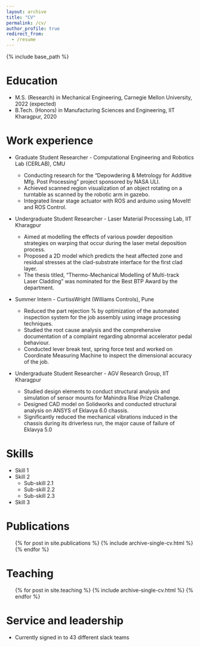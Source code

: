```yaml
---
layout: archive
title: "CV"
permalink: /cv/
author_profile: true
redirect_from:
  - /resume
---
```


{% include base_path %}

Education
======
<!-- * B.S. in GitHub, GitHub University, 2012
* M.S. in Jekyll, GitHub University, 2014
* Ph.D in Version Control Theory, GitHub University, 2018 (expected) -->
* M.S. (Research) in Mechanical Engineering, Carnegie Mellon University, 2022 (expected)
* B.Tech. (Honors) in Manufacturing Sciences and Engineering, IIT Kharagpur, 2020

Work experience
======
* Graduate Student Researcher - Computational Engineering and Robotics Lab (CERLAB), CMU
  * Conducting research for the “Depowdering & Metrology for Additive Mfg. Post Processing” project sponsored by NASA ULI.
  * Achieved scanned region visualization of an object rotating on a turntable as scanned by the robotic arm in gazebo.
  * Integrated linear stage actuator with ROS and arduino using MoveIt! and ROS Control.

* Undergraduate Student Researcher - Laser Material Processing Lab, IIT Kharagpur
  * Aimed at modelling the effects of various powder deposition strategies on warping that occur during the laser metal deposition process.
  * Proposed a 2D model which predicts the heat affected zone and residual stresses at the clad-substrate interface for the first clad layer.
  * The thesis titled, “Thermo-Mechanical Modelling of Multi-track Laser Cladding” was nominated for the Best BTP Award by the department.

* Summer Intern - CurtissWright (Williams Controls), Pune
  * Reduced the part rejection % by optimization of the automated inspection system for the job assembly using image processing techniques.
  * Studied the root cause analysis and the comprehensive documentation of a complaint regarding abnormal accelerator pedal behaviour.
  * Conducted lever break test, spring force test and worked on Coordinate Measuring Machine to inspect the dimensional accuracy of the job.

* Undergraduate Student Researcher - AGV Research Group, IIT Kharagpur
  * Studied design elements to conduct structural analysis and simulation of sensor mounts for Mahindra Rise Prize Challenge.
  * Designed CAD model on Solidworks and conducted structural analysis on ANSYS of Eklavya 6.0 chassis.
  * Significantly reduced the mechanical vibrations induced in the chassis during its driverless run, the major cause of failure of Eklavya 5.0

  <!-- * Supervisor: Professor Git -->

<!-- * Fall 2015: Research Assistant
  * Github University
  * Duties included: Merging pull requests
  * Supervisor: Professor Hub -->
  
Skills
======
* Skill 1
* Skill 2
  * Sub-skill 2.1
  * Sub-skill 2.2
  * Sub-skill 2.3
* Skill 3

Publications
======
  <ul>{% for post in site.publications %}
    {% include archive-single-cv.html %}
  {% endfor %}</ul>
  
<!-- Talks
======
  <ul>{% for post in site.talks %}
    {% include archive-single-talk-cv.html %}
  {% endfor %}</ul> -->
  
Teaching
======
  <ul>{% for post in site.teaching %}
    {% include archive-single-cv.html %}
  {% endfor %}</ul>
  
Service and leadership
======
* Currently signed in to 43 different slack teams
